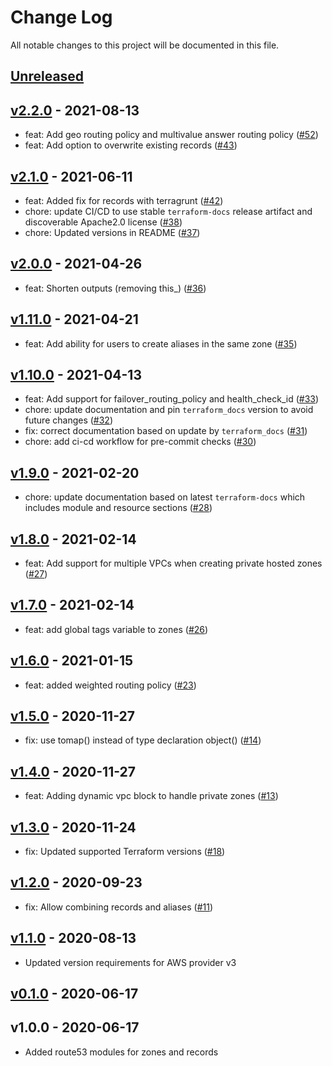 # Change Log

All notable changes to this project will be documented in this file.

<a name="unreleased"></a>
## [Unreleased]



<a name="v2.2.0"></a>
## [v2.2.0] - 2021-08-13

- feat: Add geo routing policy and multivalue answer routing policy ([#52](https://github.com/terraform-aws-modules/terraform-aws-route53/issues/52))
- feat: Add option to overwrite existing records ([#43](https://github.com/terraform-aws-modules/terraform-aws-route53/issues/43))


<a name="v2.1.0"></a>
## [v2.1.0] - 2021-06-11

- feat: Added fix for records with terragrunt ([#42](https://github.com/terraform-aws-modules/terraform-aws-route53/issues/42))
- chore: update CI/CD to use stable `terraform-docs` release artifact and discoverable Apache2.0 license ([#38](https://github.com/terraform-aws-modules/terraform-aws-route53/issues/38))
- chore: Updated versions in README ([#37](https://github.com/terraform-aws-modules/terraform-aws-route53/issues/37))


<a name="v2.0.0"></a>
## [v2.0.0] - 2021-04-26

- feat: Shorten outputs (removing this_) ([#36](https://github.com/terraform-aws-modules/terraform-aws-route53/issues/36))


<a name="v1.11.0"></a>
## [v1.11.0] - 2021-04-21

- feat: Add ability for users to create aliases in the same zone ([#35](https://github.com/terraform-aws-modules/terraform-aws-route53/issues/35))


<a name="v1.10.0"></a>
## [v1.10.0] - 2021-04-13

- feat: Add support for failover_routing_policy and health_check_id ([#33](https://github.com/terraform-aws-modules/terraform-aws-route53/issues/33))
- chore: update documentation and pin `terraform_docs` version to avoid future changes ([#32](https://github.com/terraform-aws-modules/terraform-aws-route53/issues/32))
- fix: correct documentation based on update by `terraform_docs` ([#31](https://github.com/terraform-aws-modules/terraform-aws-route53/issues/31))
- chore: add ci-cd workflow for pre-commit checks ([#30](https://github.com/terraform-aws-modules/terraform-aws-route53/issues/30))


<a name="v1.9.0"></a>
## [v1.9.0] - 2021-02-20

- chore: update documentation based on latest `terraform-docs` which includes module and resource sections ([#28](https://github.com/terraform-aws-modules/terraform-aws-route53/issues/28))


<a name="v1.8.0"></a>
## [v1.8.0] - 2021-02-14

- feat: Add support for multiple VPCs when creating private hosted zones ([#27](https://github.com/terraform-aws-modules/terraform-aws-route53/issues/27))


<a name="v1.7.0"></a>
## [v1.7.0] - 2021-02-14

- feat: add global tags variable to zones ([#26](https://github.com/terraform-aws-modules/terraform-aws-route53/issues/26))


<a name="v1.6.0"></a>
## [v1.6.0] - 2021-01-15

- feat: added weighted routing policy ([#23](https://github.com/terraform-aws-modules/terraform-aws-route53/issues/23))


<a name="v1.5.0"></a>
## [v1.5.0] - 2020-11-27

- fix: use tomap() instead of type declaration object() ([#14](https://github.com/terraform-aws-modules/terraform-aws-route53/issues/14))


<a name="v1.4.0"></a>
## [v1.4.0] - 2020-11-27

- feat: Adding dynamic vpc block to handle private zones ([#13](https://github.com/terraform-aws-modules/terraform-aws-route53/issues/13))


<a name="v1.3.0"></a>
## [v1.3.0] - 2020-11-24

- fix: Updated supported Terraform versions ([#18](https://github.com/terraform-aws-modules/terraform-aws-route53/issues/18))


<a name="v1.2.0"></a>
## [v1.2.0] - 2020-09-23

- fix: Allow combining records and aliases ([#11](https://github.com/terraform-aws-modules/terraform-aws-route53/issues/11))


<a name="v1.1.0"></a>
## [v1.1.0] - 2020-08-13

- Updated version requirements for AWS provider v3


<a name="v0.1.0"></a>
## [v0.1.0] - 2020-06-17



<a name="v1.0.0"></a>
## v1.0.0 - 2020-06-17

- Added route53 modules for zones and records


[Unreleased]: https://github.com/terraform-aws-modules/terraform-aws-route53/compare/v2.2.0...HEAD
[v2.2.0]: https://github.com/terraform-aws-modules/terraform-aws-route53/compare/v2.1.0...v2.2.0
[v2.1.0]: https://github.com/terraform-aws-modules/terraform-aws-route53/compare/v2.0.0...v2.1.0
[v2.0.0]: https://github.com/terraform-aws-modules/terraform-aws-route53/compare/v1.11.0...v2.0.0
[v1.11.0]: https://github.com/terraform-aws-modules/terraform-aws-route53/compare/v1.10.0...v1.11.0
[v1.10.0]: https://github.com/terraform-aws-modules/terraform-aws-route53/compare/v1.9.0...v1.10.0
[v1.9.0]: https://github.com/terraform-aws-modules/terraform-aws-route53/compare/v1.8.0...v1.9.0
[v1.8.0]: https://github.com/terraform-aws-modules/terraform-aws-route53/compare/v1.7.0...v1.8.0
[v1.7.0]: https://github.com/terraform-aws-modules/terraform-aws-route53/compare/v1.6.0...v1.7.0
[v1.6.0]: https://github.com/terraform-aws-modules/terraform-aws-route53/compare/v1.5.0...v1.6.0
[v1.5.0]: https://github.com/terraform-aws-modules/terraform-aws-route53/compare/v1.4.0...v1.5.0
[v1.4.0]: https://github.com/terraform-aws-modules/terraform-aws-route53/compare/v1.3.0...v1.4.0
[v1.3.0]: https://github.com/terraform-aws-modules/terraform-aws-route53/compare/v1.2.0...v1.3.0
[v1.2.0]: https://github.com/terraform-aws-modules/terraform-aws-route53/compare/v1.1.0...v1.2.0
[v1.1.0]: https://github.com/terraform-aws-modules/terraform-aws-route53/compare/v0.1.0...v1.1.0
[v0.1.0]: https://github.com/terraform-aws-modules/terraform-aws-route53/compare/v1.0.0...v0.1.0
